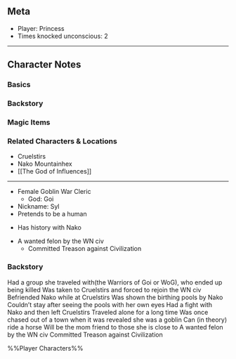 ## Meta
- Player: Princess
- Times knocked unconscious: 2
----
## Character Notes
### Basics

### Backstory

### Magic Items

### Related Characters & Locations
- Cruelstirs
- Nako Mountainhex
- [[The God of Influences]]
----
- Female Goblin War Cleric
	- God: Goi
- Nickname: Syl
- Pretends to be a human
* Has history with Nako
-   A wanted felon by the WN civ
	-   Committed Treason against Civilization

### Backstory
Had a group she traveled with(the Warriors of Goi or WoG), who ended up being killed
Was taken to Cruelstirs and forced to rejoin the WN civ
Befriended Nako while at Cruelstirs
Was shown the birthing pools by Nako
Couldn’t stay after seeing the pools with her own eyes
Had a fight with Nako and then left Cruelstirs
Traveled alone for a long time
Was once chased out of a town when it was revealed she was a goblin
Can (in theory) ride a horse
Will be the mom friend to those she is close to
A wanted felon by the WN civ
Committed Treason against Civilization

%%Player Characters%%